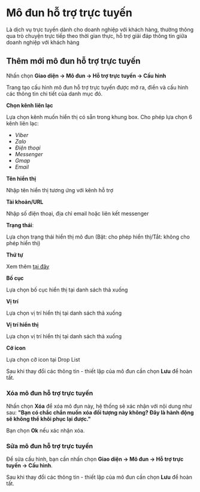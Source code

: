# Mô đun hỗ trợ trực tuyến

Là dịch vụ trực tuyến dành cho doanh nghiệp với khách hàng, thường thông qua trò chuyện trực tiếp theo thời gian thực, hỗ trợ giải đáp thông tin giữa doanh nghiệp với khách hàng

## Thêm mới mô đun hỗ trợ trực tuyến

Nhấn chọn **Giao diện -> Mô đun -> Hỗ trợ trực tuyến -> Cấu hình**

Trang tạo cấu hình mô đun hỗ trợ trực tuyến được mở ra, điền và cấu hình các thông tin chi tiết của danh mục đó.

**Chọn kênh liên lạc**

Lựa chọn kênh muốn hiển thị có sẵn trong khung box. Cho phép lựa chọn 6 kênh liên lạc: 
- _Viber_
- _Zalo_
- _Điện thoại_
- _Messenger_
- _Gmap_
- _Email_

**Tên hiển thị**

Nhập tên hiển thị tương ứng với kênh hỗ trợ

**Tài khoản/URL**

Nhập số điện thoại, địa chỉ email hoặc liên kết messenger

**Trạng thái**:

Lựa chọn trạng thái hiển thị mô đun (Bật: cho phép hiển thị/Tắt: không cho phép hiển thị)

**Thứ tự**

Xem thêm [tại đây](https://mkmate.osd.vn/docs/common/logic)

**Bố cục**

Lựa chọn bố cục hiển thị tại danh sách thả xuống

**Vị trí**

Lựa chọn vị trí hiển thị tại danh sách thả xuống

**Vị trí hiển thị**

Lựa chọn vị trí hiển thị tại danh sách thả xuống

**Cỡ icon**

Lựa chọn cỡ icon tại Drop List

Sau khi thay đổi các thông tin - thiết lập của mô đun cần chọn **Lưu** để hoàn tất.

### Xóa mô đun hỗ trợ trực tuyến

Nhấn chọn **Xóa** để xóa mô đun này, hệ thống sẽ xác nhận với nội dung như sau: **"Bạn có chắc chắn muốn xóa đối tượng này không? Đây là hành động sẽ không thể khôi phục lại được."** 

Bạn chọn **Ok** nếu xác nhận xóa.

### Sửa mô đun hỗ trợ trực tuyến

Để sửa cấu hình, bạn cần nhấn chọn **Giao diện -> Mô đun -> Hỗ trợ trực tuyến -> Cấu hình**.

Sau khi thay đổi các thông tin - thiết lập của mô đun cần chọn **Lưu** để hoàn tất.